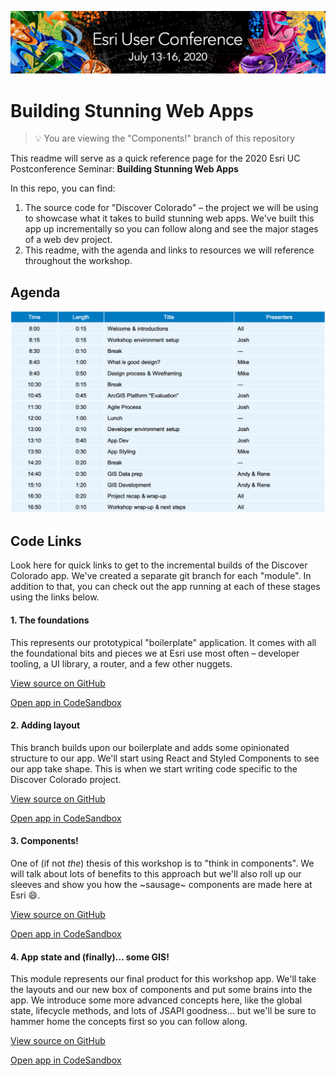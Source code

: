 ![Esri UC Banner](https://github.com/EsriPS/stunning-webapps-2020/blob/master/uc-banner.png)

# Building Stunning Web Apps

> 💡 You are viewing the "Components!" branch of this repository

This readme will serve as a quick reference page for the 2020 Esri UC Postconference Seminar: **Building Stunning Web Apps**

In this repo, you can find:

1. The source code for "Discover Colorado" – the project we will be using to showcase what it takes to build stunning web apps. We've built this app up incrementally so you can follow along and see the major stages of a web dev project.
2. This readme, with the agenda and links to resources we will reference throughout the workshop.

## Agenda

![Workshop Agenda](https://github.com/EsriPS/stunning-webapps-2020/blob/master/agenda.png)

## Code Links

Look here for quick links to get to the incremental builds of the Discover Colorado app. We've created a separate git branch for each "module". In addition to that, you can check out the app running at each of these stages using the links below.

#### 1. The foundations

This represents our prototypical "boilerplate" application. It comes with all the foundational bits and pieces we at Esri use most often – developer tooling, a UI library, a router, and a few other nuggets.

[View source on GitHub](https://github.com/EsriPS/stunning-webapps-2020/tree/1-foundations)

[Open app in CodeSandbox](https://codesandbox.io/s/github/EsriPS/stunning-webapps-2020/tree/1-foundations)

#### 2. Adding layout

This branch builds upon our boilerplate and adds some opinionated structure to our app. We'll start using React and Styled Components to see our app take shape. This is when we start writing code specific to the Discover Colorado project.

[View source on GitHub](https://github.com/EsriPS/stunning-webapps-2020/tree/2-layout)

[Open app in CodeSandbox](https://codesandbox.io/s/github/EsriPS/stunning-webapps-2020/tree/2-layout)

#### 3. Components!

One of (if not _the_) thesis of this workshop is to "think in components". We will talk about lots of benefits to this approach but we'll also roll up our sleeves and show you how the ~sausage~ components are made here at Esri 😄.

[View source on GitHub](https://github.com/EsriPS/stunning-webapps-2020/tree/3-components)

[Open app in CodeSandbox](https://codesandbox.io/s/github/EsriPS/stunning-webapps-2020/tree/3-components)

#### 4. App state and (finally)... some GIS!

This module represents our final product for this workshop app. We'll take the layouts and our new box of components and put some brains into the app. We introduce some more advanced concepts here, like the global state, lifecycle methods, and lots of JSAPI goodness... but we'll be sure to hammer home the concepts first so you can follow along.

[View source on GitHub](https://github.com/EsriPS/stunning-webapps-2020/tree/4-state-and-map)

[Open app in CodeSandbox](https://codesandbox.io/s/github/EsriPS/stunning-webapps-2020/tree/4-state-and-map)
